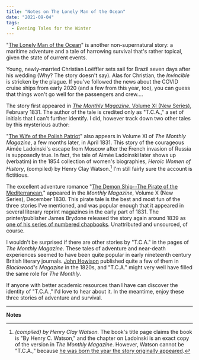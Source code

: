```yaml
---
title: "Notes on The Lonely Man of the Ocean"
date: "2021-09-04"
tags: 
  - Evening Tales for the Winter
---
```


"[The Lonely Man of the Ocean](https://archive.org/details/eveningtalesfor00unkngoog/page/n282/mode/2up)" is another non-supernatural story: a maritime adventure and a tale of harrowing survival that's rather topical, given the state of current events.

Young, newly-married Christian Loëffler sets sail for Brazil seven days after his wedding (Why? The story doesn't say). Alas for Christian, the _Invincible_ is stricken by the plague. If you've followed the news about the COVID cruise ships from early 2020 (and a few from this year, too), you can guess that things won't go well for the passengers and crew....

The story first appeared in [_The Monthly Magazine_, Volume XI (New Series)](https://archive.org/details/monthlymagazineo11lond/page/136/mode/2up), February 1831. The author of the tale is credited only as "T.C.A.," a set of initials that I can't further identify. I did, however track down two other tales by this mysterious author:

"[The Wife of the Polish Patriot](https://archive.org/details/monthlymagazineo11lond/page/368/mode/2up)" also appears in Volume XI of _The Monthly Magazine_, a few months later, in April 1831. This story of the courageous Aimée Ladoinski's escape from Moscow after the French invasion of Russia is supposedly true. In fact, the tale of Aimée Ladoinski later shows up (verbatim) in the 1854 collection of women's biographies, _Heroic Women of History_, (compiled) by Henry Clay Watson.[^1] I'm still fairly sure the account is fictitious.

The excellent adventure romance "[The Demon Ship--The Pirate of the Mediterranean](https://archive.org/details/monthlymagazineo10lond/page/632/mode/2up)," appeared in the _Monthly Magazine_, Volume X (New Series), December 1830. This pirate tale is the best and most fun of the three stories I've mentioned, and was popular enough that it appeared in several literary reprint magazines in the early part of 1831. The printer/publisher James Brydone released the story again around 1839 as [one of his series of numbered chapbooks](https://digital.library.mcgill.ca/chapbooks/fullrecord.php?ID=7838). Unattributed and unsourced, of course.

I wouldn't be surprised if there are other stories by "T.C.A." in the pages of _The Monthly Magazine_. These tales of adventure and near-death experiences seemed to have been quite popular in early nineteenth century British literary journals. [John Howison](/blog/2021-06-04-notes-on-the-flying-dutchman/) published quite a few of them in _Blackwood's Magazine_ in the 1820s, and "T.C.A." might very well have filled the same role for _The Monthly_.

If anyone with better academic resources than I have can discover the identity of "T.C.A.," I'd love to hear about it. In the meantime, enjoy these three stories of adventure and survival.

* * *

**Notes**

[^1]: _(compiled) by Henry Clay Watson._ The book's title page claims the book is "By Henry C. Watson," and the chapter on Ladoinski is an exact copy of the version in _The Monthly Magazine_. However, Watson cannot be "T.C.A.," because [he was born the year the story originally appeared](https://www.bartleby.com/library/bios/6448.html). 
